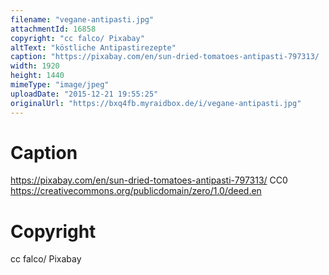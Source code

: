 ```yaml
---
filename: "vegane-antipasti.jpg"
attachmentId: 16858
copyright: "cc falco/ Pixabay"
altText: "köstliche Antipastirezepte"
caption: "https://pixabay.com/en/sun-dried-tomatoes-antipasti-797313/  CC0 https://creativecommons.org/publicdomain/zero/1.0/deed.en"
width: 1920
height: 1440
mimeType: "image/jpeg"
uploadDate: "2015-12-21 19:55:25"
originalUrl: "https://bxq4fb.myraidbox.de/i/vegane-antipasti.jpg"
---
```


# Caption

https://pixabay.com/en/sun-dried-tomatoes-antipasti-797313/  CC0 https://creativecommons.org/publicdomain/zero/1.0/deed.en

# Copyright

cc falco/ Pixabay
